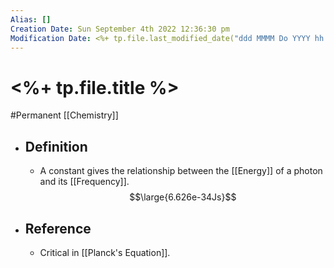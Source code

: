 ```yaml
---
Alias: []
Creation Date: Sun September 4th 2022 12:36:30 pm 
Modification Date: <%+ tp.file.last_modified_date("ddd MMMM Do YYYY hh:mm:ss a") %>
---
```

# <%+ tp.file.title %>
#Permanent [[Chemistry]]

- ## Definition
	- A constant gives the relationship between the [[Energy]] of a photon and its [[Frequency]].
	  $$\large{6.626e-34Js}$$
- ## Reference
	- Critical in [[Planck's Equation]].